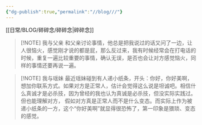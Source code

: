 ```yaml
---
{"dg-publish":true,"permalink":"//blog///"}
---
```


[[日常/BLOG/碎碎念/碎碎念\|碎碎念]]


> [!NOTE] 我与父亲
> 和父亲讨论事情，他总是把我说过的话又问了一边，让人很恼火，感觉刚才说的都是屁，那么反过来，我有时候经常会在打电话的时候，重复一遍比较重要的事情，确认无误，是否也会让对方感觉恼火，同样的事情还要再说一遍。



> [!NOTE] 我与瑶妹
> 最近瑶妹碰到有人递小纸条，开头：你好，你好美啊，想加你联系方式。如果对方是正常人，估计会觉得这么说是坦诚吧。相信什么真诚才是必杀技，因为曾经的我也认为真诚是必杀技，但没实际实践过。但也能理解对方， 假如对方真是正常人而不是什么变态。而实际上作为被递小纸条的一方，这个“你好美啊”就显得很恐怖了，第一印象是猥琐、变态的感觉。






